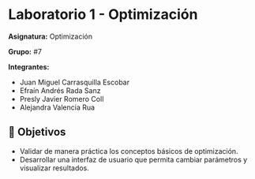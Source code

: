 # Laboratorio 1 - Optimización
**Asignatura:** Optimización

**Grupo:** #7

**Integrantes:**
+ Juan Miguel Carrasquilla Escobar
+ Efraín Andrés Rada Sanz
+ Presly Javier Romero Coll
+ Alejandra Valencia Rua

## 📌 Objetivos
+ Validar de manera práctica los conceptos básicos de optimización.
+ Desarrollar una interfaz de usuario que permita cambiar parámetros y visualizar resultados.
